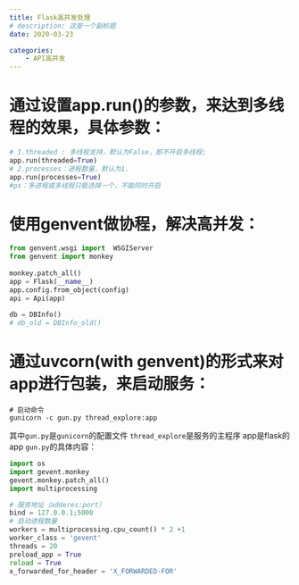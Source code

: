 ```yaml
---
title: Flask高并发处理
# description: 这是一个副标题
date: 2020-03-23

categories:
    - API高并发
---
```


# 通过设置app.run()的参数，来达到多线程的效果，具体参数：
```python
# 1.threaded : 多线程支持，默认为False，即不开启多线程;
app.run(threaded=True)
# 2.processes：进程数量，默认为1.
app.run(processes=True)
#ps：多进程或多线程只能选择一个，不能同时开启
```
# 使用genvent做协程，解决高并发：
```python
from genvent.wsgi import  WSGIServer
from genvent import monkey
 
monkey.patch_all()
app = Flask(__name__)
app.config.from_object(config)
api = Api(app)
 
db = DBInfo()
# db_old = DBInfo_old()

```
# 通过uvcorn(with genvent)的形式来对app进行包装，来启动服务：
``` shell
# 启动命令
gunicorn -c gun.py thread_explore:app
```
其中`gun.py`是`gunicorn`的配置文件
`thread_explore`是服务的主程序
app是flask的app
`gun.py`的具体内容：
```python
import os 
import gevent.monkey
gevent.monkey.patch_all()
import multiprocessing

# 服务地址（adderes:port） 
bind = 127.0.0.1;5000 
# 启动进程数量
workers = multiprocessing.cpu_count() * 2 +1
worker_class = 'gevent'
threads = 20
preload_app = True
reload = True
x_forwarded_for_header = 'X_FORWARDED-FOR'
```